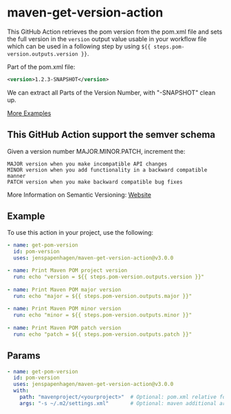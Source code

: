# maven-get-version-action

This GitHub Action retrieves the pom version from the pom.xml file and sets the full version in the `version` 
output value usable in your workflow file which can be used in a following step by using `${{ steps.pom-version.outputs.version }}`. 


Part of the pom.xml file:

```xml
<version>1.2.3-SNAPSHOT</version>
```
We can extract all Parts of the Version Number, with "-SNAPSHOT" clean up.

[More Examples](#example)

## This GitHub Action support the semver schema

Given a version number MAJOR.MINOR.PATCH, increment the:

    MAJOR version when you make incompatible API changes
    MINOR version when you add functionality in a backward compatible manner
    PATCH version when you make backward compatible bug fixes

 More Information on Semantic Versioning:
 [Website](https://semver.org/)

## Example

To use this action in your project, use the following:

```yaml
- name: get-pom-version
  id: pom-version
  uses: jenspapenhagen/maven-get-version-action@v3.0.0

- name: Print Maven POM project version
  run: echo "version = ${{ steps.pom-version.outputs.version }}"
  
- name: Print Maven POM major version
  run: echo "major = ${{ steps.pom-version.outputs.major }}"
  
- name: Print Maven POM minor version
  run: echo "minor = ${{ steps.pom-version.outputs.minor }}"
    
- name: Print Maven POM patch version
  run: echo "patch = ${{ steps.pom-version.outputs.patch }}"
```

## Params

```yaml
- name: get-pom-version
  id: pom-version
  uses: jenspapenhagen/maven-get-version-action@v3.0.0
  with:
    path: "mavenproject/<yourproject>"  # Optional: pom.xml relative folder path (exclude "/pom.xml" in the path)
    args: "-s ~/.m2/settings.xml"       # Optional: maven additional args to run 
```
